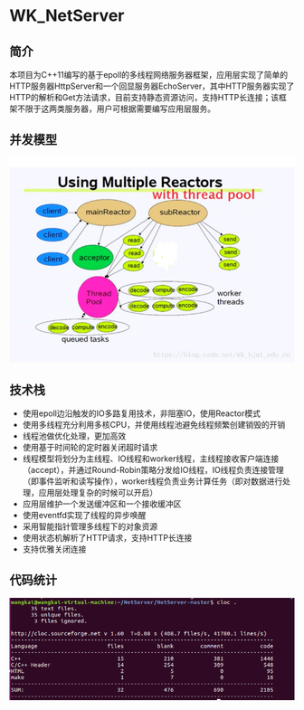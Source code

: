 # WK_NetServer
## 简介 
本项目为C++11编写的基于epoll的多线程网络服务器框架，应用层实现了简单的HTTP服务器HttpServer和一个回显服务器EchoServer，其中HTTP服务器实现了HTTP的解析和Get方法请求，目前支持静态资源访问，支持HTTP长连接；该框架不限于这两类服务器，用户可根据需要编写应用层服务。 

## 并发模型
![Image text](https://raw.githubusercontent.com/wangkai5616/WK_NetServer/master/img-folder/1a5cdf3c6a358e7f471056aafc541aa6_70.png)

## 技术栈
* 使用epoll边沿触发的IO多路复用技术，非阻塞IO，使用Reactor模式  
* 使用多线程充分利用多核CPU，并使用线程池避免线程频繁创建销毁的开销
* 线程池做优化处理，更加高效
* 使用基于时间轮的定时器关闭超时请求
* 线程模型将划分为主线程、IO线程和worker线程，主线程接收客户端连接（accept），并通过Round-Robin策略分发给IO线程，IO线程负责连接管理（即事件监听和读写操作），worker线程负责业务计算任务（即对数据进行处理，应用层处理复杂的时候可以开启）
* 应用层维护一个发送缓冲区和一个接收缓冲区
* 使用eventfd实现了线程的异步唤醒
* 采用智能指针管理多线程下的对象资源
* 使用状态机解析了HTTP请求，支持HTTP长连接
* 支持优雅关闭连接
 
## 代码统计
![Image text](https://github.com/wangkai5616/WK_NetServer/blob/master/img-folder/%E4%BB%A3%E7%A0%81%E7%BB%9F%E8%AE%A1.png)
